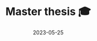 ---
date: 2023-05-25
description: Final project for my Master's degree
source: "https://github.com/lewinkoon/master-thesis"
title: Master thesis 🎓
---